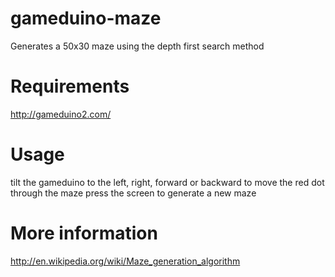 gameduino-maze
==============

Generates a 50x30 maze using the depth first search method

Requirements
============

http://gameduino2.com/

Usage
=====

tilt the gameduino to the left, right, forward or backward to move the red dot through the maze
press the screen to generate a new maze

More information
================
http://en.wikipedia.org/wiki/Maze_generation_algorithm

